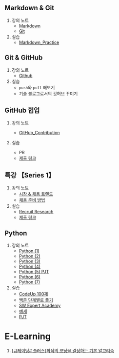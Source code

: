 ## Markdown & Git

1. 강의 노트
   - [Markdown](./Notes/01_Lecture/01_1_Markdown.md)
   - [Git](./Notes/01_Lecture/01_2_Git.md)
2. 실습
   - [Markdown_Practice](./Practice/01_Markdown_Practice)

## Git & GitHub

1. 강의 노트
   - [Github](./Notes/01_Lecture/02_Github.md)
2. 실습
   - `push`와 `pull` 해보기
   - 기술 블로그로서의 깃허브 꾸미기

## GitHub 협업

1. 강의 노트
   
   - [GitHub_Contribution](./Notes/01_Lecture/03_GitHub_Contribution.md)

2. 실습
   
   - PR
   - [제출 링크](https://github.com/kdt-hphk/test-01.git)

## 특강 【Series 1】

1. 강의 노트
   - [시장 & 채용 트렌드](./Notes/01_Lecture/04_1_특강1_채용트렌드.md)
   - [채용 준비 방법](./Notes/01_Lecture/04_2_특강1_채용준비방법.md)
2. 실습
   - [Recruit Research](./Practice/04_research_practice.md)
   - [제출 링크](https://github.com/jupiter6676/job-research.git)

## Python

1. 강의 노트
   - [Python (1)](./Notes/01_Lecture/05_Python_(1).md)
   - [Python (2)](./Notes/01_Lecture/06_Python_(2).md)
   - [Python (3)](./Notes/01_Lecture/07_Python_(3).md)
   - [Python (4)](./Notes/01_Lecture/08_Python_(4).md)
   - [Python (5) PJT](./Notes/01_Lecture/09_Python_(5)_PJT.md)
   - [Python (6)](./Notes/01_Lecture/10_Python_(6).md)
   - [Python (7)](./Notes/01_Lecture/11_Python_(7).md)
2. 실습
   - [CodeUp 100제](https://github.com/jupiter6676/TIL/tree/master/Algorithm/CodeUp_100)
   - [백준 단계별로 풀기](https://github.com/jupiter6676/TIL/tree/master/Algorithm/BaekJoon/Step)
   - [SW Expert Academy](https://github.com/jupiter6676/TIL/tree/master/Algorithm/SWEA)
   - [예제](https://github.com/jupiter6676/TIL/tree/master/Practice/Python_Example)
   - [PJT](https://github.com/jupiter6676/TIL/tree/master/Practice/Python_Example/PJT_1)

# E-Learning

1. [[큐레이팅# 플러스]최적의 코딩을 결정하는 기본 알고리즘](./Notes/02_E-Learning/01_Basic-Algorithm)
